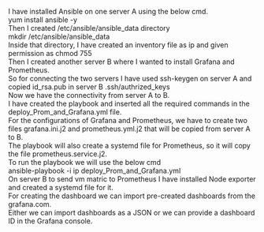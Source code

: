 I have installed Ansible on one server A using the below cmd.  
yum install ansible -y  
Then I created /etc/ansible/ansible_data directory  
mkdir /etc/ansible/ansible_data  
Inside that directory, I have created an inventory file as ip and given permission as chmod 755  
Then I created another server B where I wanted to install Grafana and Prometheus.  
So for connecting the two servers I have used ssh-keygen on server A and copied id_rsa.pub in server B .ssh/authrized_keys  
Now we have the connectivity from server A to B.  
I have created the playbook and inserted all the required commands in the deploy_Prom_and_Grafana.yml file.  
For the configurations of Grafana and Prometheus, we have to create two files grafana.ini.j2 and prometheus.yml.j2 that will be copied from server A to B.  
The playbook will also create a systemd file for Prometheus, so it will copy the file prometheus.service.j2.  
To run the playbook we will use the below cmd  
ansible-playbook -i ip deploy_Prom_and_Grafana.yml  
On server B to send vm matric to Prometheus I have installed Node exporter and created a systemd file for it.  
For creating the dashboard we can import pre-created dashboards from the grafana.com.  
Either we can import dashboards as a JSON or we can provide a dashboard ID in the Grafana console.  

